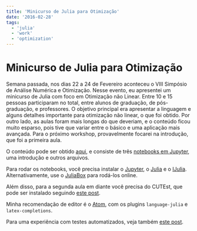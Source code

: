 ```yaml
---
title: 'Minicurso de Julia para Otimização'
date: '2016-02-28'
tags:
  - 'julia'
  - 'work'
  - 'optimization'
---
```


# Minicurso de Julia para Otimização

Semana passada, nos dias 22 a 24 de Fevereiro aconteceu o VIII Simpósio de
Análise Numérica e Otimização.
Nesse evento, eu apresentei um minicurso de Julia com foco em Otimização não
Linear.
Entre 10 e 15 pessoas participaram no total, entre alunos de graduação, de
pós-graduação, e professores.
O objetivo principal era apresentar a linguagem e alguns detalhes importante
para otimização não linear, o que foi obtido.
Por outro lado, as aulas foram mais longas do que deveriam, e o conteúdo ficou
muito esparso, pois tive que variar entre o básico e uma aplicação mais
avançada.
Para o próximo workshop, provavelmente focarei na introdução, que foi a primeira
aula.

O conteúdo pode ser obtido
[aqui](https://github.com/abelsiqueira/julia-workshop), e consiste de três
[notebooks em Jupyter](http://jupyter.org/), uma introdução e outros arquivos.

Para rodar os notebooks, você precisa instalar o
[Jupyter](http://jupyter.org/), o [Julia](http://julialang.org/) e o
[IJulia](https://github.com/JuliaLang/IJulia.jl).
Alternativamente, use o [JuliaBox](https://juliabox.org/) para rodá-los online.

Além disso, para a segunda aula em diante você precisa do CUTEst, que pode ser
instalado seguindo
[este post]({{local_prefix}}/installing-cutest-and-cutest.jl/).

Minha recomendação de editor é o [Atom](http://atom.io), com os plugins
`language-julia` e `latex-completions`.

Para uma experiência com testes automatizados, veja também
[este post]({{local_prefix}}/automated-testing/).
